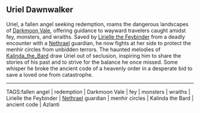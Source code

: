 ## Uriel Dawnwalker

Uriel, a fallen angel seeking redemption, roams the dangerous landscapes of [Darkmoon Vale](../Places/Darkmoon_Vale.md), offering guidance to wayward travelers caught amidst fey, monsters, and wraiths. Saved by [Lirielle the Feybinder](../People/Lirielle_Feybinder.md) from a deadly encounter with a [Nethrael](../Lore/Nethrael.md) guardian, he now fights at her side to protect the menhir circles from unbidden terrors. The haunted melodies of [Kalinda_the_Bard](../People/Kalinda_the_Bard.md) draw Uriel out of seclusion, inspiring him to share the stories of his past and to strive for the balance he once missed. Some whisper he broke the ancient code of a heavenly order in a desperate bid to save a loved one from catastrophe.


---

TAGS:fallen angel | redemption | Darkmoon Vale | fey | monsters | wraiths | Lirielle the Feybinder | [Nethrael](../Lore/Nethrael.md) guardian | menhir circles | Kalinda the Bard | ancient code | Azlanti
